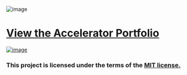 ![image](https://user-images.githubusercontent.com/26526271/137643738-6ff9ab83-1214-4a20-8393-e6f7e1b42a5f.png)
# [View the Accelerator Portfolio](https://hightechu.github.io/accelerator-portfolio) 
[![image](https://user-images.githubusercontent.com/26526271/137643600-a1f3e00e-2fb5-41ff-9efc-4d27db05eba4.png)](https://hightechu.github.io/accelerator-portfolio)
### This project is licensed under the terms of the [MIT license.](https://choosealicense.com/licenses/mit/)
